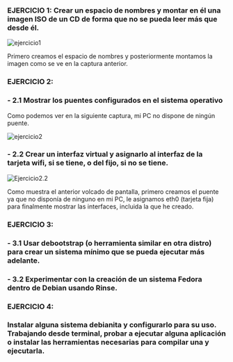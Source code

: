 ### EJERCICIO 1: Crear un espacio de nombres y montar en él una imagen ISO de un CD de forma que no se pueda leer más que desde él. 
![ejercicio1](https://dl.dropbox.com/s/hd225cfgfwz8iyp/ejercicio1IV2.png)

Primero creamos el espacio de nombres y posteriormente montamos la imagen como se ve en la captura anterior.

### EJERCICIO 2: 
### - 2.1 Mostrar los puentes configurados en el sistema operativo
Como podemos ver en la siguiente captura, mi PC no dispone de ningún puente.

![ejercicio2](https://dl.dropbox.com/s/nj7ka6i41b1qkuw/ejercicio2IV2.png)

### - 2.2 Crear un interfaz virtual y asignarlo al interfaz de la tarjeta wifi, si se tiene, o del fijo, si no se tiene.
![Ejercicio2.2](https://dl.dropbox.com/s/y1r2blz6hwmaeei/ejercicio2.2IV2.png)

Como muestra el anterior volcado de pantalla, primero creamos el puente ya que no disponía de ninguno en mi PC, le asignamos eth0 (tarjeta fija) para finalmente mostrar las interfaces, incluida la que he creado.


### EJERCICIO 3:
### - 3.1 Usar debootstrap (o herramienta similar en otra distro) para crear un sistema mínimo que se pueda ejecutar más adelante.



### - 3.2 Experimentar con la creación de un sistema Fedora dentro de Debian usando Rinse.





### EJERCICIO 4:
### Instalar alguna sistema debianita y configurarlo para su uso. Trabajando desde terminal, probar a ejecutar alguna aplicación o instalar las herramientas necesarias para compilar una y ejecutarla.
